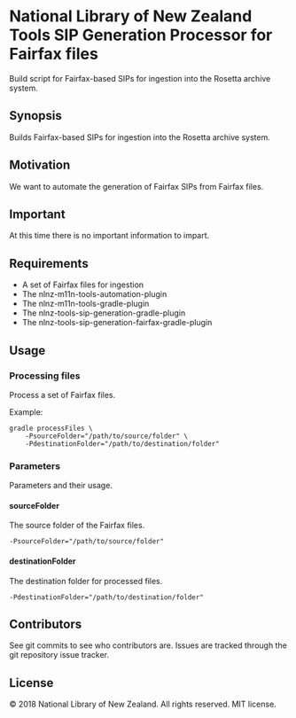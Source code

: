 # National Library of New Zealand Tools SIP Generation Processor for Fairfax files

Build script for Fairfax-based SIPs for ingestion into the Rosetta archive system.

## Synopsis

Builds Fairfax-based SIPs for ingestion into the Rosetta archive system.

## Motivation

We want to automate the generation of Fairfax SIPs from Fairfax files.

## Important

At this time there is no important information to impart.

## Requirements

- A set of Fairfax files for ingestion
- The nlnz-m11n-tools-automation-plugin
- The nlnz-m11n-tools-gradle-plugin
- The nlnz-tools-sip-generation-gradle-plugin
- The nlnz-tools-sip-generation-fairfax-gradle-plugin

## Usage

### Processing files
Process a set of Fairfax files.

Example:
```
gradle processFiles \
    -PsourceFolder="/path/to/source/folder" \
    -PdestinationFolder="/path/to/destination/folder"
```
### Parameters

Parameters and their usage.

#### sourceFolder
The source folder of the Fairfax files.
```
-PsourceFolder="/path/to/source/folder"
```

#### destinationFolder
The destination folder for processed files.
```
-PdestinationFolder="/path/to/destination/folder"
```

## Contributors

See git commits to see who contributors are. Issues are tracked through the git repository issue tracker.

## License

&copy; 2018 National Library of New Zealand. All rights reserved. MIT license.

